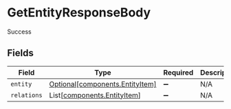 # GetEntityResponseBody

Success


## Fields

| Field                                                                    | Type                                                                     | Required                                                                 | Description                                                              |
| ------------------------------------------------------------------------ | ------------------------------------------------------------------------ | ------------------------------------------------------------------------ | ------------------------------------------------------------------------ |
| `entity`                                                                 | [Optional[components.EntityItem]](../../models/components/entityitem.md) | :heavy_minus_sign:                                                       | N/A                                                                      |
| `relations`                                                              | List[[components.EntityItem](../../models/components/entityitem.md)]     | :heavy_minus_sign:                                                       | N/A                                                                      |